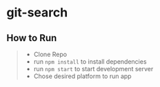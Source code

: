 # git-search

## How to Run
> - Clone Repo
> - run `npm install` to install dependencies
> - run `npm start` to start development server
> - Chose desired platform to run app
